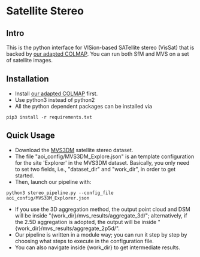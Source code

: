 # Satellite Stereo

## Intro
This is the python interface for VISion-based SATellite stereo (VisSat) that is backed by [our adapted COLMAP](https://github.com/Kai-46/ColmapForSatelliteStereo.git). You can run both SfM and MVS on a set of satellite images.

## Installation
* Install [our adapted COLMAP](https://github.com/Kai-46/ColmapForSatelliteStereo.git) first.
* Use python3 instead of python2
* All the python dependent packages can be installed via

```{r, engine='bash', count_lines}
pip3 install -r requirements.txt
```

## Quick Usage
* Download the [MVS3DM](https://spacenetchallenge.github.io/datasets/mvs_summary.html) satellite stereo dataset.
* The file "aoi_config/MVS3DM_Explore.json" is an template configuration for the site 'Explorer' in the MVS3DM dataset. Basically, you only need to set two fields, i.e., "dataset_dir" and "work_dir", in order to get started. 
* Then, launch our pipeline with:
```{r, engine='bash', count_lines}
python3 stereo_pipeline.py --config_file aoi_config/MVS3DM_Explorer.json
```
* If you use the 3D aggregation method, the output point cloud and DSM will be inside "{work_dir}/mvs_results/aggregate_3d/"; alternatively, if the 2.5D aggregation is adopted, the output will be inside "{work_dir}/mvs_results/aggregate_2p5d/".
* Our pipeline is written in a module way; you can run it step by step by choosing what steps to execute in the configuration file. 
* You can also navigate inside {work_dir} to get intermediate results.



